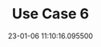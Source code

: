 ---
date: 23-01-06 11:10:16.095500
excerpt: MCI and Emergency Rescue in Populated Area
header:
  teaser: https://via.placeholder.com/200x200.png
order: 5
sidebar:
- image: https://via.placeholder.com/350x250.png
  image_alt: logo
  text: Here we discuss the Objective of the UC
  title: Objective
title: Use Case 6
---